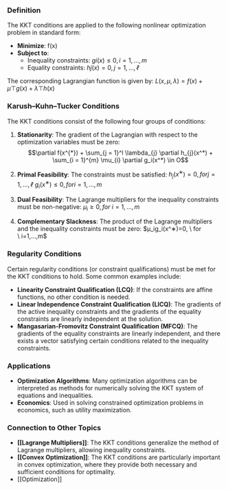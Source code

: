 
### Definition

The KKT conditions are applied to the following nonlinear optimization problem in standard form:

- **Minimize**: f(x)
- **Subject to**:
    - Inequality constraints: $gi(x)≤0, i=1,…,m$
    - Equality constraints: $hj(x)=0, j=1,…,ℓ$

The corresponding Lagrangian function is given by: $L(x,μ,λ)=f(x)+μ⊤g(x)+λ⊤h(x)$

### Karush–Kuhn–Tucker Conditions

The KKT conditions consist of the following four groups of conditions:

1. **Stationarity**: The gradient of the Lagrangian with respect to the optimization variables must be zero: 
$$\partial f(x^{*}) + \sum_{j = 1}^l \lambda_{j} \partial h_{j}(x^*) + \sum_{i = 1}^{m} \mu_{i} \partial g_i(x^*) \in O$$
    
2. **Primal Feasibility**: The constraints must be satisfied: 
 $h_j(x^∗)=0, for j=1,…,ℓ$
 $g_i​(x^∗)≤0, for i=1,…,m$
    
3. **Dual Feasibility**: The Lagrange multipliers for the inequality constraints must be non-negative: $μ_i≥0, for \ i=1,…,m$
    
4. **Complementary Slackness**: The product of the Lagrange multipliers and the inequality constraints must be zero: $μ_ig_i(x^∗)=0, \ for \ i=1,…,m$
    

### Regularity Conditions

Certain regularity conditions (or constraint qualifications) must be met for the KKT conditions to hold. Some common examples include:

- **Linearity Constraint Qualification (LCQ)**: If the constraints are affine functions, no other condition is needed.
- **Linear Independence Constraint Qualification (LICQ)**: The gradients of the active inequality constraints and the gradients of the equality constraints are linearly independent at the solution.
- **Mangasarian-Fromovitz Constraint Qualification (MFCQ)**: The gradients of the equality constraints are linearly independent, and there exists a vector satisfying certain conditions related to the inequality constraints.

### Applications

- **Optimization Algorithms**: Many optimization algorithms can be interpreted as methods for numerically solving the KKT system of equations and inequalities.
- **Economics**: Used in solving constrained optimization problems in economics, such as utility maximization.

### Connection to Other Topics

- **[[Lagrange Multipliers]]**: The KKT conditions generalize the method of Lagrange multipliers, allowing inequality constraints.
- **[[Convex Optimization]]**: The KKT conditions are particularly important in convex optimization, where they provide both necessary and sufficient conditions for optimality.
- [[Optimization]]